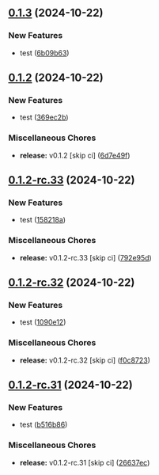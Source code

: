## [0.1.3](https://github.com/KingTimer12/MYK-Desktop/compare/v0.1.2...v0.1.3) (2024-10-22)


### New Features

* test ([6b09b63](https://github.com/KingTimer12/MYK-Desktop/commit/6b09b630b288fdd3036db01898688e56c28dc906))

## [0.1.2](https://github.com/KingTimer12/MYK-Desktop/compare/v0.1.2-rc.33...v0.1.2) (2024-10-22)


### New Features

* test ([369ec2b](https://github.com/KingTimer12/MYK-Desktop/commit/369ec2bbcfc3dc7a3d97bac800401409a6d8ae70))


### Miscellaneous Chores

* **release:** v0.1.2 [skip ci] ([6d7e49f](https://github.com/KingTimer12/MYK-Desktop/commit/6d7e49fc4fd767e5c641c45c88a1e7fa7f9f892f))

## [0.1.2-rc.33](https://github.com/KingTimer12/MYK-Desktop/compare/v0.1.2-rc.32...v0.1.2-rc.33) (2024-10-22)


### New Features

* test ([158218a](https://github.com/KingTimer12/MYK-Desktop/commit/158218a2acc19fb8ab84be388813570c1ff14d96))


### Miscellaneous Chores

* **release:** v0.1.2-rc.33 [skip ci] ([792e95d](https://github.com/KingTimer12/MYK-Desktop/commit/792e95d7c2c32ba44c6fbc71788cdfda34bc5400))

## [0.1.2-rc.32](https://github.com/KingTimer12/MYK-Desktop/compare/v0.1.2-rc.31...v0.1.2-rc.32) (2024-10-22)


### New Features

* test ([1090e12](https://github.com/KingTimer12/MYK-Desktop/commit/1090e1254afec731bf46113ac1a1d4ead2ff988c))


### Miscellaneous Chores

* **release:** v0.1.2-rc.32 [skip ci] ([f0c8723](https://github.com/KingTimer12/MYK-Desktop/commit/f0c87237fc31cc12bf0408f1e973164b8c25c4f9))

## [0.1.2-rc.31](https://github.com/KingTimer12/MYK-Desktop/compare/v0.1.2-rc.30...v0.1.2-rc.31) (2024-10-22)


### New Features

* test ([b516b86](https://github.com/KingTimer12/MYK-Desktop/commit/b516b86dbdfc7dc5701018a81f3884ca849e6f89))


### Miscellaneous Chores

* **release:** v0.1.2-rc.31 [skip ci] ([26637ec](https://github.com/KingTimer12/MYK-Desktop/commit/26637ec8802ed263602c5598e826babdfeed55e5))

